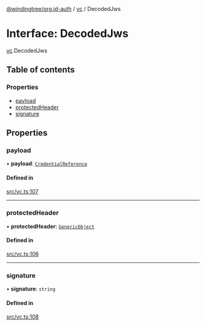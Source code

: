 [@windingtree/org.id-auth](../README.md) / [vc](../modules/vc.md) / DecodedJws

# Interface: DecodedJws

[vc](../modules/vc.md).DecodedJws

## Table of contents

### Properties

- [payload](vc.decodedjws.md#payload)
- [protectedHeader](vc.decodedjws.md#protectedheader)
- [signature](vc.decodedjws.md#signature)

## Properties

### payload

• **payload**: [`CredentialReference`](vc.credentialreference.md)

#### Defined in

[src/vc.ts:107](https://github.com/windingtree/org.id-sdk/blob/074c18d/packages/auth/src/vc.ts#L107)

___

### protectedHeader

• **protectedHeader**: [`GenericObject`](../modules/vc.md#genericobject)

#### Defined in

[src/vc.ts:106](https://github.com/windingtree/org.id-sdk/blob/074c18d/packages/auth/src/vc.ts#L106)

___

### signature

• **signature**: `string`

#### Defined in

[src/vc.ts:108](https://github.com/windingtree/org.id-sdk/blob/074c18d/packages/auth/src/vc.ts#L108)
